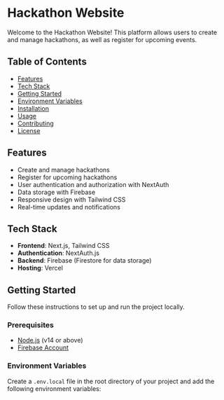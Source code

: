 # Hackathon Website

Welcome to the Hackathon Website! This platform allows users to create and manage hackathons, as well as register for upcoming events. 

## Table of Contents
- [Features](#features)
- [Tech Stack](#tech-stack)
- [Getting Started](#getting-started)
- [Environment Variables](#environment-variables)
- [Installation](#installation)
- [Usage](#usage)
- [Contributing](#contributing)
- [License](#license)

## Features
- Create and manage hackathons
- Register for upcoming hackathons
- User authentication and authorization with NextAuth
- Data storage with Firebase
- Responsive design with Tailwind CSS
- Real-time updates and notifications

## Tech Stack
- **Frontend**: Next.js, Tailwind CSS
- **Authentication**: NextAuth.js
- **Backend**: Firebase (Firestore for data storage)
- **Hosting**: Vercel

## Getting Started
Follow these instructions to set up and run the project locally.

### Prerequisites
- [Node.js](https://nodejs.org/) (v14 or above)
- [Firebase Account](https://firebase.google.com/)

### Environment Variables
Create a `.env.local` file in the root directory of your project and add the following environment variables:

